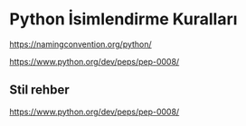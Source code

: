 # Python İsimlendirme Kuralları

https://namingconvention.org/python/

https://www.python.org/dev/peps/pep-0008/

## Stil rehber



https://www.python.org/dev/peps/pep-0008/
